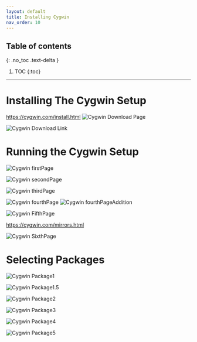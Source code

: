 ```yaml
---
layout: default
title: Installing Cygwin
nav_order: 10
---
```


## Table of contents
{: .no_toc .text-delta }

1. TOC
{:toc}

---

# Installing The Cygwin Setup
https://cygwin.com/install.html
![Cygwin Download Page](https://cdn.discordapp.com/attachments/498622698050813962/695034944111640636/unknown.png "Download")

![Cygwin Download Link](https://cdn.discordapp.com/attachments/498622698050813962/695036150854713416/unknown.png "Download2")

# Running the Cygwin Setup
![Cygwin firstPage](https://cdn.discordapp.com/attachments/694977588405469265/694983080238252053/unknown.png "Setup 1")

![Cygwin secondPage](https://cdn.discordapp.com/attachments/498622698050813962/695036893087137902/unknown.png "Setup 2")

![Cygwin thirdPage](https://cdn.discordapp.com/attachments/694977588405469265/694983315295305878/unknown.png "Setup 3")

![Cygwin fourthPage](https://cdn.discordapp.com/attachments/694977588405469265/694984033549156403/unknown.png "Setup 4")
![Cygwin fourthPageAddition](https://cdn.discordapp.com/attachments/694977588405469265/694984075378819083/unknown.png "Setup 4.5")

![Cygwin FifthPage](https://cdn.discordapp.com/attachments/694977588405469265/694984235353768079/unknown.png "Setup 5")


https://cygwin.com/mirrors.html


![Cygwin SixthPage](https://cdn.discordapp.com/attachments/694977588405469265/694984840172404806/unknown.png "Setup 6")

# Selecting Packages
![Cygwin Package1](https://cdn.discordapp.com/attachments/498622698050813962/695039018433511434/unknown.png "Package 1")

![Cygwin Package1.5](https://cdn.discordapp.com/attachments/498622698050813962/695042959472590908/unknown.png "Package 1.5")

![Cygwin Package2](https://cdn.discordapp.com/attachments/498622698050813962/695039874658467940/unknown.png "Package 2")

![Cygwin Package3](https://cdn.discordapp.com/attachments/498622698050813962/695040472485330984/unknown.png "Package 3")

![Cygwin Package4](https://cdn.discordapp.com/attachments/498622698050813962/695041017744851014/unknown.png "Package 4")

![Cygwin Package5](https://cdn.discordapp.com/attachments/498622698050813962/695041637331501126/unknown.png "Package 5")
